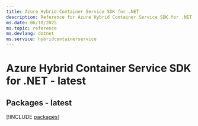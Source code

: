 ```yaml
---
title: Azure Hybrid Container Service SDK for .NET
description: Reference for Azure Hybrid Container Service SDK for .NET
ms.date: 06/10/2025
ms.topic: reference
ms.devlang: dotnet
ms.service: hybridcontainerservice
---
```

# Azure Hybrid Container Service SDK for .NET - latest
## Packages - latest
[!INCLUDE [packages](hybrid-container-service-index.md)]